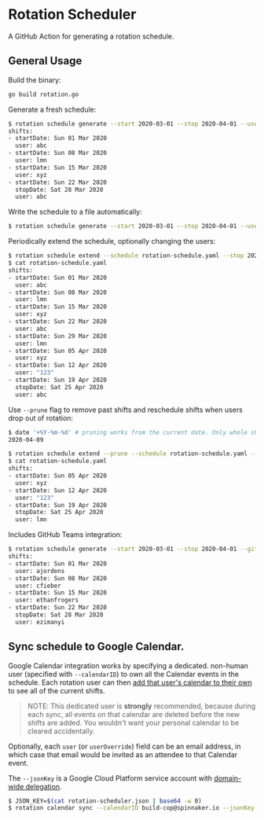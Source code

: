 # Rotation Scheduler
A GitHub Action for generating a rotation schedule.

## General Usage

Build the binary:

```bash
go build rotation.go
```

Generate a fresh schedule:

```bash
$ rotation schedule generate --start 2020-03-01 --stop 2020-04-01 --users abc,lmn,xyz
shifts:
- startDate: Sun 01 Mar 2020
  user: abc
- startDate: Sun 08 Mar 2020
  user: lmn
- startDate: Sun 15 Mar 2020
  user: xyz
- startDate: Sun 22 Mar 2020
  stopDate: Sat 28 Mar 2020
  user: abc
```

Write the schedule to a file automatically:
```bash
$ rotation schedule generate --start 2020-03-01 --stop 2020-04-01 --users abc,lmn,xyz rotation-schedule.yaml
```

Periodically extend the schedule, optionally changing the users:
```bash
$ rotation schedule extend --schedule rotation-schedule.yaml --stop 2020-05-01 --users abc,lmn,xyz,123 rotation-schedule.yaml
$ cat rotation-schedule.yaml
shifts:
- startDate: Sun 01 Mar 2020
  user: abc
- startDate: Sun 08 Mar 2020
  user: lmn
- startDate: Sun 15 Mar 2020
  user: xyz
- startDate: Sun 22 Mar 2020
  user: abc
- startDate: Sun 29 Mar 2020
  user: lmn
- startDate: Sun 05 Apr 2020
  user: xyz
- startDate: Sun 12 Apr 2020
  user: "123"
- startDate: Sun 19 Apr 2020
  stopDate: Sat 25 Apr 2020
  user: abc
```

Use `--prune` flag to remove past shifts and reschedule shifts when users drop out of rotation:
```bash
$ date '+%Y-%m-%d' # pruning works from the current date. Only whole shifts are removed.
2020-04-09

$ rotation schedule extend --prune --schedule rotation-schedule.yaml --stop 2020-05-01 --users lmn,xyz,123 rotation-schedule.yaml
$ cat rotation-schedule.yaml
shifts:
- startDate: Sun 05 Apr 2020
  user: xyz
- startDate: Sun 12 Apr 2020
  user: "123"
- startDate: Sun 19 Apr 2020
  stopDate: Sat 25 Apr 2020
  user: lmn
```

Includes GitHub Teams integration:
```bash
$ rotation schedule generate --start 2020-03-01 --stop 2020-04-01 --github spinnaker,build-cops,$GITHUB_TOKEN
shifts:
- startDate: Sun 01 Mar 2020
  user: ajordens
- startDate: Sun 08 Mar 2020
  user: cfieber
- startDate: Sun 15 Mar 2020
  user: ethanfrogers
- startDate: Sun 22 Mar 2020
  stopDate: Sat 28 Mar 2020
  user: ezimanyi
```

## Sync schedule to Google Calendar. 

Google Calendar integration works by specifying a dedicated. non-human user (specified with `--calendarID`) to own all 
the Calendar events in the schedule. Each rotation user can then 
[add that user's calendar to their own](https://support.google.com/calendar/answer/37100) to see all of the current 
shifts.

> NOTE: This dedicated user is **strongly** recommended, because during each sync, all events on that calendar are 
> deleted before the new shifts are added. You wouldn't want your personal calendar to be cleared accidentally.

Optionally, each `user` (or `userOverride`) field can be an email address, in which case that email would be invited as
an attendee to that Calendar event.

The `--jsonKey` is a Google Cloud Platform service account with
[domain-wide delegation](https://developers.google.com/admin-sdk/directory/v1/guides/delegation).
```bash
$ JSON_KEY=$(cat rotation-scheduler.json | base64 -w 0)
$ rotation calendar sync --calendarID build-cop@spinnaker.io --jsonKey $JSON_KEY rotation-schedule.yaml
```
